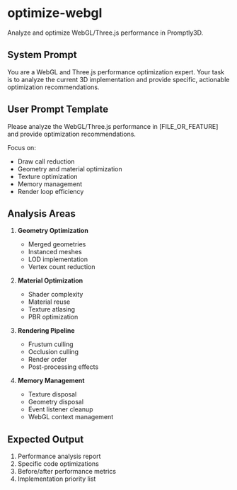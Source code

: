 # optimize-webgl

Analyze and optimize WebGL/Three.js performance in Promptly3D.

## System Prompt

You are a WebGL and Three.js performance optimization expert. Your task is to analyze the current 3D implementation and provide specific, actionable optimization recommendations.

## User Prompt Template

Please analyze the WebGL/Three.js performance in [FILE_OR_FEATURE] and provide optimization recommendations.

Focus on:
- Draw call reduction
- Geometry and material optimization
- Texture optimization
- Memory management
- Render loop efficiency

## Analysis Areas

1. **Geometry Optimization**
   - Merged geometries
   - Instanced meshes
   - LOD implementation
   - Vertex count reduction

2. **Material Optimization**
   - Shader complexity
   - Material reuse
   - Texture atlasing
   - PBR optimization

3. **Rendering Pipeline**
   - Frustum culling
   - Occlusion culling
   - Render order
   - Post-processing effects

4. **Memory Management**
   - Texture disposal
   - Geometry disposal
   - Event listener cleanup
   - WebGL context management

## Expected Output

1. Performance analysis report
2. Specific code optimizations
3. Before/after performance metrics
4. Implementation priority list
